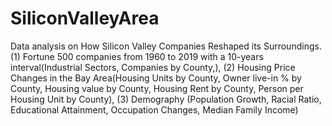 # SiliconValleyArea
Data analysis on How Silicon Valley Companies Reshaped its Surroundings.
(1) Fortune 500 companies from 1960 to 2019 with a 10-years interval(Industrial Sectors, Companies by County,), 
(2) Housing Price Changes in the Bay Area(Housing Units by County, Owner live-in % by County, Housing value by County, Housing Rent by County, Person per Housing Unit by County), 
(3) Demography (Population Growth, Racial Ratio, Educational Attainment, Occupation Changes, Median Family Income)
